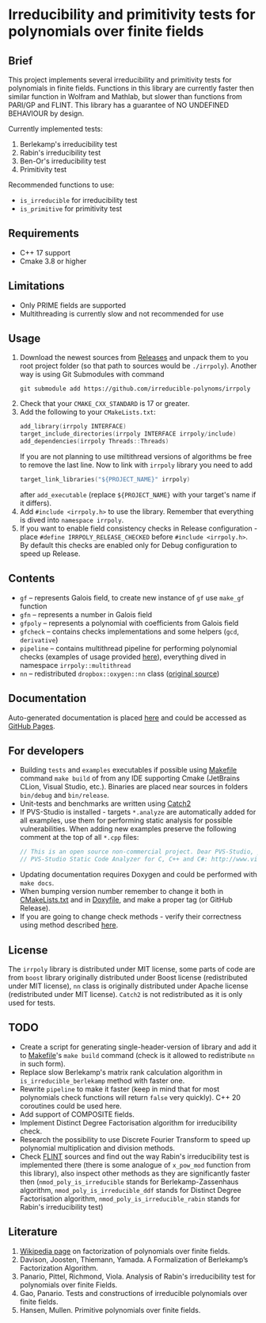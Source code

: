 # Irreducibility and primitivity tests for polynomials over finite fields

## Brief
This project implements several irreducibility and primitivity tests
for polynomials in finite fields. Functions in this library are currently
faster then similar function in Wolfram and Mathlab, but slower than
functions from PARI/GP and FLINT. This library has a guarantee of
NO UNDEFINED BEHAVIOUR by design.

Currently implemented tests:
1. Berlekamp's irreducibility test
2. Rabin's irreducibility test
3. Ben-Or's irreducibility test
4. Primitivity test

Recommended functions to use:
- `is_irreducible` for irreducibility test
- `is_primitive` for primitivity test

## Requirements
- C++ 17 support
- Cmake 3.8 or higher

## Limitations
- Only PRIME fields are supported
- Multithreading is currently slow and not recommended for use

## Usage
1. Download the newest sources from
    [Releases](https://github.com/irreducible-polynoms/irrpoly/releases)
    and unpack them to you root project folder (so that path to sources would be `./irrpoly`).
    Another way is using Git Submodules with command
    ```git
    git submodule add https://github.com/irreducible-polynoms/irrpoly
   ```
2. Check that your `CMAKE_CXX_STANDARD` is 17 or greater.
3. Add the following to your `CMakeLists.txt`:
    ```C++
    add_library(irrpoly INTERFACE)
    target_include_directories(irrpoly INTERFACE irrpoly/include)
    add_dependencies(irrpoly Threads::Threads)
    ```
    If you are not planning to use miltithread versions of algorithms be free
    to remove the last line. Now to link with `irrpoly` library you need to add
    ```C++
    target_link_libraries("${PROJECT_NAME}" irrpoly)
    ```
    after `add_executable` (replace `${PROJECT_NAME}` with your target's name if it differs).
4. Add `#include <irrpoly.h>` to use the library. Remember that everything is dived into
    `namespace irrpoly`.
5. If you want to enable field consistency checks in Release configuration - place
    `#define IRRPOLY_RELEASE_CHECKED` before `#include <irrpoly.h>`. By default this checks
    are enabled only for Debug configuration to speed up Release.

## Contents
- `gf` – represents Galois field, to create new instance of `gf` use `make_gf` function
- `gfn` – represents a number in Galois field
- `gfpoly` – represents a polynomial with coefficients from Galois field
- `gfcheck` – contains checks implementations and some helpers (`gcd`, `derivative`)
- `pipeline` – contains multithread pipeline for performing polynomial checks
    (examples of usage provided [here](examples)), everything dived in namespace
    `irrpoly::multithread`
- `nn` – redistributed `dropbox::oxygen::nn` class
    ([original source](https://github.com/dropbox/nn))

## Documentation
Auto-generated documentation is placed [here](docs) and could be accessed as
[GitHub Pages](https://irreducible-polynoms.github.io/irrpoly/html/).

## For developers
- Building `tests` and `examples` executables if possible using [Makefile](Makefile)
    command `make build` of from any IDE supporting Cmake (JetBrains CLion, Visual Studio, etc.).
    Binaries are placed near sources in folders `bin/debug` and `bin/release`.
- Unit-tests and benchmarks are written using [Catch2](https://github.com/catchorg/Catch2)
- If PVS-Studio is installed - targets `*.analyze` are automatically added for all
    examples, use them for performing static analysis for possible vulnerabilities.
    When adding new examples preserve the following comment at the top of all `*.cpp` files:
    ```C++
    // This is an open source non-commercial project. Dear PVS-Studio, please check it.
    // PVS-Studio Static Code Analyzer for C, C++ and C#: http://www.viva64.com
    ```
- Updating documentation requires Doxygen and could be performed with `make docs`.
- When bumping version number remember to change it both in [CMakeLists.txt](CMakeLists.txt) 
    and in [Doxyfile](docs/Doxyfile), and make a proper tag (or GitHub Release).
- If you are going to change check methods - verify their correctness using method
    described [here](tests/wolfram/README.md).

## License
The `irrpoly` library is distributed under MIT license,
some parts of code are from `boost` library originally distributed under Boost license
(redistributed under MIT license),
`nn` class is originally distributed under Apache license (redistributed under MIT license).
`Catch2` is not redistributed as it is only used for tests.

## TODO
- Create a script for generating single-header-version of library and 
    add it to [Makefile](Makefile)'s `make build` command (check is it allowed
    to redistribute `nn` in such form).
- Replace slow Berlekamp's matrix rank calculation algorithm in
    `is_irreducible_berlekamp` method with faster one.
- Rewrite `pipeline` to make it faster (keep in mind that for most polynomials
    check functions will return `false` very quickly). C++ 20 coroutines could
    be used here.
- Add support of COMPOSITE fields.
- Implement Distinct Degree Factorisation algorithm for irreducibility check.
- Research the possibility to use Discrete Fourier Transform to speed up
    polynomial multiplication and division methods.
- Check [FLINT](http://www.flintlib.org/) sources and find out the way Rabin's
    irreducibility test is implemented there (there is some analogue of `x_pow_mod`
    function from this library), also inspect other methods as they are
    significantly faster then (`nmod_poly_is_irreducible` stands for Berlekamp-Zassenhaus
    algorithm, `nmod_poly_is_irreducible_ddf` stands for Distinct Degree Factorisation
    algorithm, `nmod_poly_is_irreducible_rabin` stands for Rabin's irreducibility test)

## Literature
1. [Wikipedia page](https://en.wikipedia.org/wiki/Factorization_of_polynomials_over_finite_fields)
    on factorization of polynomials over finite fields.
2. Davison, Joosten, Thiemann, Yamada. A Formalization of Berlekamp’s Factorization Algorithm.
3. Panario, Pittel, Richmond, Viola. Analysis of Rabin's irreducibility test for polynomials
    over finite Fields.
4. Gao, Panario. Tests and constructions of irreducible polynomials over finite fields.
5. Hansen, Mullen. Primitive polynomials over finite fields.
